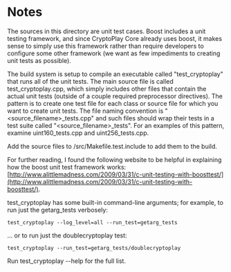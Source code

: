 # Notes
The sources in this directory are unit test cases.  Boost includes a
unit testing framework, and since CryptoPlay Core already uses boost, it makes
sense to simply use this framework rather than require developers to
configure some other framework (we want as few impediments to creating
unit tests as possible).

The build system is setup to compile an executable called "test_cryptoplay"
that runs all of the unit tests.  The main source file is called
test_cryptoplay.cpp, which simply includes other files that contain the
actual unit tests (outside of a couple required preprocessor
directives).  The pattern is to create one test file for each class or
source file for which you want to create unit tests.  The file naming
convention is "<source_filename>_tests.cpp" and such files should wrap
their tests in a test suite called "<source_filename>_tests".  For an
examples of this pattern, examine uint160_tests.cpp and
uint256_tests.cpp.

Add the source files to /src/Makefile.test.include to add them to the build.

For further reading, I found the following website to be helpful in
explaining how the boost unit test framework works:
[http://www.alittlemadness.com/2009/03/31/c-unit-testing-with-boosttest/](http://www.alittlemadness.com/2009/03/31/c-unit-testing-with-boosttest/).

test_cryptoplay has some built-in command-line arguments; for
example, to run just the getarg_tests verbosely:

    test_cryptoplay --log_level=all --run_test=getarg_tests

... or to run just the doublecryptoplay test:

    test_cryptoplay --run_test=getarg_tests/doublecryptoplay

Run  test_cryptoplay --help   for the full list.

